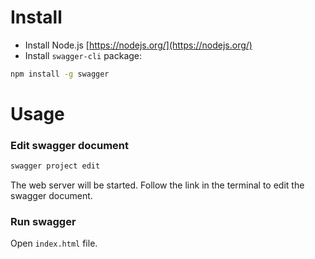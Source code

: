 # Install

- Install Node.js [https://nodejs.org/](https://nodejs.org/)
- Install `swagger-cli` package:

```bash
npm install -g swagger
```

# Usage

### Edit swagger document

```bash
swagger project edit
```

The web server will be started. Follow the link in the terminal to edit the swagger document.

### Run swagger

Open `index.html` file.
